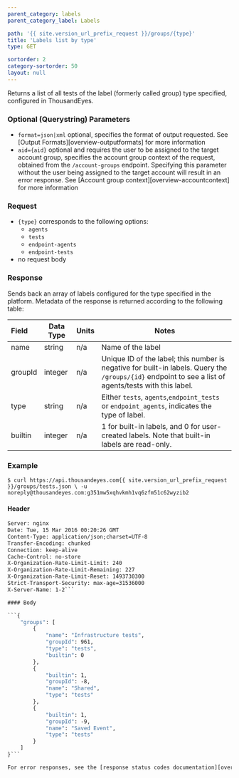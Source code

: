 ```yaml
---
parent_category: labels
parent_category_label: Labels

path: '{{ site.version_url_prefix_request }}/groups/{type}'
title: 'Labels list by type'
type: GET

sortorder: 2
category-sortorder: 50
layout: null
---
```


Returns a list of all tests of the label (formerly called group) type specified, configured in ThousandEyes.

### Optional (Querystring) Parameters

* `format=json|xml` optional, specifies the format of output requested.  See [Output Formats][overview-outputformats] for more information
* `aid={aid}` optional and requires the user to be assigned to the target account group, specifies the account group context of the request, obtained from the `/account-groups` endpoint.  Specifying this parameter without the user being assigned to the target account will result in an error response. See [Account group context][overview-accountcontext] for more information

### Request

* `{type}` corresponds to the following options:
  * `agents`
  * `tests`
  * `endpoint-agents`
  * `endpoint-tests`
* no request body

### Response

Sends back an array of labels configured for the type specified in the platform. Metadata of the response is returned according to the following table:

Field | Data Type | Units | Notes
:------------|-------------|-------------|-------------|
name | string | n/a | Name of the label
groupId | integer | n/a | Unique ID of the label; this number is negative for built-in labels.  Query the `/groups/{id}` endpoint to see a list of agents/tests with this label.
type | string | n/a | Either `tests`, `agents`,`endpoint_tests` or `endpoint_agents`, indicates the type of label.
builtin | integer | n/a | 1 for built-in labels, and 0 for user-created labels.  Note that built-in labels are read-only.

### Example

`$ curl https://api.thousandeyes.com{{ site.version_url_prefix_request }}/groups/tests.json \
  -u noreply@thousandeyes.com:g351mw5xqhvkmh1vq6zfm51c62wyzib2`

#### Header

```HTTP/1.1 200 OK
Server: nginx
Date: Tue, 15 Mar 2016 00:20:26 GMT
Content-Type: application/json;charset=UTF-8
Transfer-Encoding: chunked
Connection: keep-alive
Cache-Control: no-store
X-Organization-Rate-Limit-Limit: 240
X-Organization-Rate-Limit-Remaining: 227
X-Organization-Rate-Limit-Reset: 1493730300
Strict-Transport-Security: max-age=31536000
X-Server-Name: 1-2```

#### Body

```{
    "groups": [
        {
            "name": "Infrastructure tests",
            "groupId": 961,
            "type": "tests",
            "builtin": 0
        },
        {
            "builtin": 1,
            "groupId": -8,
            "name": "Shared",
            "type": "tests"
        },
        {
            "builtin": 1,
            "groupId": -9,
            "name": "Saved Event",
            "type": "tests"
        }
    ]
}```

For error responses, see the [response status codes documentation][overview-responsestatuscodes].
